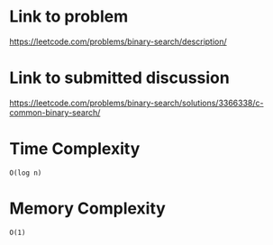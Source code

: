 # Link to problem
https://leetcode.com/problems/binary-search/description/

# Link to submitted discussion
https://leetcode.com/problems/binary-search/solutions/3366338/c-common-binary-search/

# Time Complexity
`O(log n)`

# Memory Complexity
`O(1)`
